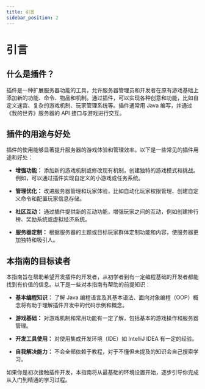 ```yaml
---
title: 引言
sidebar_position: 2
---
```


# 引言

## 什么是插件？

插件是一种扩展服务器功能的工具，允许服务器管理员和开发者在原有游戏基础上添加新的功能、命令、物品和机制。通过插件，可以实现各种创意和功能，比如自定义迷宫、复杂的游戏机制、玩家管理系统等。插件通常用 Java 编写，并通过《我的世界》服务器的 API 接口与游戏进行交互。

## 插件的用途与好处

插件的使用能够显著提升服务器的游戏体验和管理效率。以下是一些常见的插件用途和好处：

- **增强功能：** 添加新的游戏机制或修改现有机制，创建独特的游戏模式和挑战。例如，可以通过插件实现自定义的小游戏或任务系统。

- **管理优化：** 改进服务器管理和玩家体验，比如自动化玩家权限管理、创建自定义命令和配置玩家信息存储。

- **社区互动：** 通过插件提供新的互动功能，增强玩家之间的互动，例如创建排行榜、奖励系统或虚拟经济系统。

- **服务器定制：** 根据服务器的主题或目标玩家群体定制功能和内容，使服务器更加独特和吸引人。

## 本指南的目标读者

本指南旨在帮助希望开发插件的开发者，从初学者到有一定编程基础的开发者都能找到有价值的信息。以下是一些对本指南有帮助的前提知识：

- **基本编程知识：** 了解 Java 编程语言及其基本语法、面向对象编程（OOP）概念将有助于理解插件开发中的代码示例和概念。

- **游戏基础：** 对游戏机制和常用功能有一定了解，包括基本的游戏操作和服务器管理。

- **开发工具使用：** 对使用集成开发环境（IDE）如 IntelliJ IDEA 有一定的经验。

- **自我解决能力：** 不会全部依赖于教程，对于不懂但未提及的知识会自己搜索学习。

如果你是初次接触插件开发，本指南将从最基础的环境设置开始，逐步引导你完成从入门到精通的学习过程。